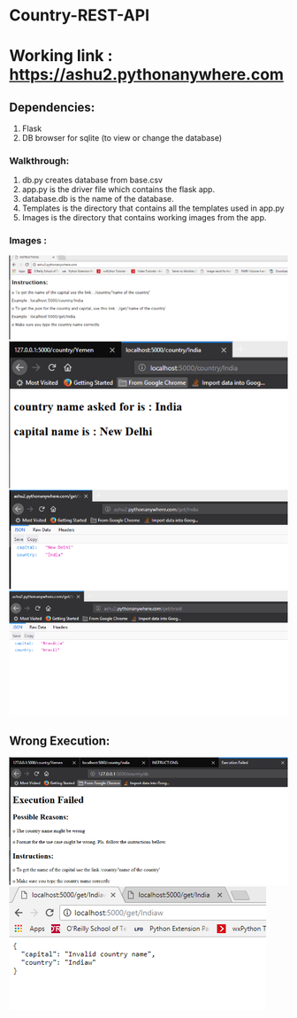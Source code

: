 # Country-REST-API

# Working link : https://ashu2.pythonanywhere.com
## Dependencies:
1. Flask
2. DB browser for sqlite (to view or change the database)

### Walkthrough:
1. db.py creates database from base.csv
2. app.py is the driver file which contains the flask app.
3. database.db is the name of the database.
4. Templates is the directory that contains all the templates used in app.py
5. Images is the directory that contains working images from the app.

### Images :
![homepage](https://github.com/ASH1998/country-REST-API/blob/master/Images/home.PNG)
![INDIA](https://github.com/ASH1998/country-REST-API/blob/master/Images/India.PNG)
![INDIA JSON](https://github.com/ASH1998/country-REST-API/blob/master/Images/india%20json.PNG)
![brazil](https://github.com/ASH1998/country-REST-API/blob/master/Images/brazil%20json.PNG)

## Wrong Execution:
![wrong](https://github.com/ASH1998/country-REST-API/blob/master/Images/execution%20failed.PNG)
![wrong json](https://github.com/ASH1998/country-REST-API/blob/master/Images/wrong%20json.PNG)
